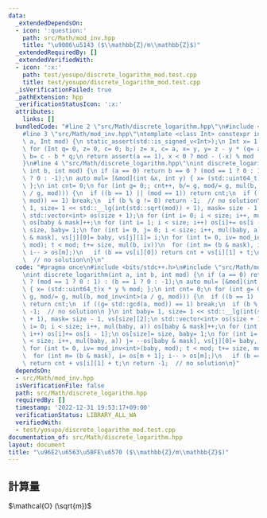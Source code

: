 ```yaml
---
data:
  _extendedDependsOn:
  - icon: ':question:'
    path: src/Math/mod_inv.hpp
    title: "\u9006\u5143 ($\\mathbb{Z}/m\\mathbb{Z}$)"
  _extendedRequiredBy: []
  _extendedVerifiedWith:
  - icon: ':x:'
    path: test/yosupo/discrete_logarithm_mod.test.cpp
    title: test/yosupo/discrete_logarithm_mod.test.cpp
  _isVerificationFailed: true
  _pathExtension: hpp
  _verificationStatusIcon: ':x:'
  attributes:
    links: []
  bundledCode: "#line 2 \"src/Math/discrete_logarithm.hpp\"\n#include <bits/stdc++.h>\n\
    #line 3 \"src/Math/mod_inv.hpp\"\ntemplate <class Int> constexpr inline Int mod_inv(Int\
    \ a, Int mod) {\n static_assert(std::is_signed_v<Int>);\n Int x= 1, y= 0, b= mod;\n\
    \ for (Int q= 0, z= 0, c= 0; b;) z= x, c= a, x= y, y= z - y * (q= a / b), a= b,\
    \ b= c - b * q;\n return assert(a == 1), x < 0 ? mod - (-x) % mod : x % mod;\n\
    }\n#line 4 \"src/Math/discrete_logarithm.hpp\"\nint discrete_logarithm(int a,\
    \ int b, int mod) {\n if (a == 0) return b == 0 ? (mod == 1 ? 0 : 1) : (b == 1\
    \ ? 0 : -1);\n auto mul= [&mod](int &x, int y) { x= (std::uint64_t)x * y % mod;\
    \ };\n int cnt= 0;\n for (int g= 0;; cnt++, b/= g, mod/= g, mul(b, mod_inv<int>(a\
    \ / g, mod))) {\n  if ((b == 1) || (mod == 1)) return cnt;\n  if ((g= std::gcd(a,\
    \ mod)) == 1) break;\n  if (b % g != 0) return -1;  // no solution\n }\n int baby=\
    \ 1, size= 1 << std::__lg(int(std::sqrt(mod)) + 1), mask= size - 1, vs[size][2];\n\
    \ std::vector<int> os(size + 1);\n for (int i= 0; i < size; i++, mul(baby, a))\
    \ os[baby & mask]++;\n for (int i= 1; i < size; i++) os[i]+= os[i - 1];\n os[size]=\
    \ size, baby= 1;\n for (int i= 0, j= 0; i < size; i++, mul(baby, a)) j= --os[baby\
    \ & mask], vs[j][0]= baby, vs[j][1]= i;\n for (int t= 0, iv= mod_inv<int>(baby,\
    \ mod); t < mod; t+= size, mul(b, iv))\n  for (int m= (b & mask), i= os[m + 1];\
    \ i-- > os[m];)\n   if (b == vs[i][0]) return cnt + vs[i][1] + t;\n return -1;\
    \  // no solution\n}\n"
  code: "#pragma once\n#include <bits/stdc++.h>\n#include \"src/Math/mod_inv.hpp\"\
    \nint discrete_logarithm(int a, int b, int mod) {\n if (a == 0) return b == 0\
    \ ? (mod == 1 ? 0 : 1) : (b == 1 ? 0 : -1);\n auto mul= [&mod](int &x, int y)\
    \ { x= (std::uint64_t)x * y % mod; };\n int cnt= 0;\n for (int g= 0;; cnt++, b/=\
    \ g, mod/= g, mul(b, mod_inv<int>(a / g, mod))) {\n  if ((b == 1) || (mod == 1))\
    \ return cnt;\n  if ((g= std::gcd(a, mod)) == 1) break;\n  if (b % g != 0) return\
    \ -1;  // no solution\n }\n int baby= 1, size= 1 << std::__lg(int(std::sqrt(mod))\
    \ + 1), mask= size - 1, vs[size][2];\n std::vector<int> os(size + 1);\n for (int\
    \ i= 0; i < size; i++, mul(baby, a)) os[baby & mask]++;\n for (int i= 1; i < size;\
    \ i++) os[i]+= os[i - 1];\n os[size]= size, baby= 1;\n for (int i= 0, j= 0; i\
    \ < size; i++, mul(baby, a)) j= --os[baby & mask], vs[j][0]= baby, vs[j][1]= i;\n\
    \ for (int t= 0, iv= mod_inv<int>(baby, mod); t < mod; t+= size, mul(b, iv))\n\
    \  for (int m= (b & mask), i= os[m + 1]; i-- > os[m];)\n   if (b == vs[i][0])\
    \ return cnt + vs[i][1] + t;\n return -1;  // no solution\n}"
  dependsOn:
  - src/Math/mod_inv.hpp
  isVerificationFile: false
  path: src/Math/discrete_logarithm.hpp
  requiredBy: []
  timestamp: '2022-12-31 19:53:17+09:00'
  verificationStatus: LIBRARY_ALL_WA
  verifiedWith:
  - test/yosupo/discrete_logarithm_mod.test.cpp
documentation_of: src/Math/discrete_logarithm.hpp
layout: document
title: "\u96E2\u6563\u5BFE\u6570 ($\\mathbb{Z}/m\\mathbb{Z}$)"
---
```

## 計算量
$\mathcal{O} (\sqrt{m})$